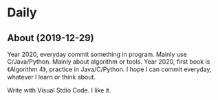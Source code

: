 # Daily

## About (2019-12-29)

Year 2020, everyday commit something in program.
Mainly use C/Java/Python.
Mainly about algorithm or tools.
Year 2020, first book is 《Algorithm 4》, practice in Java/C/Python.
I hope I can commit everyday, whatever I learn or think about.

Write with Visual Stdio Code. I like it.
